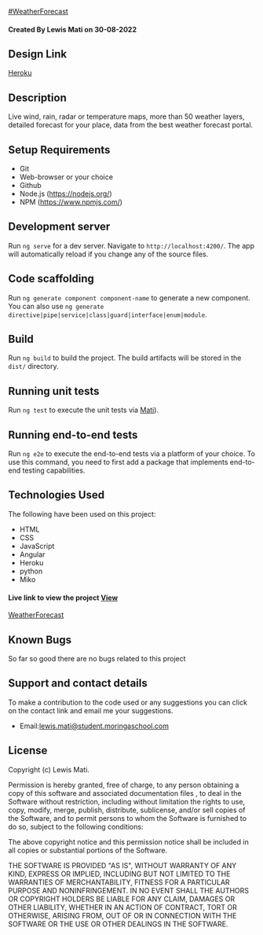 [#WeatherForecast](https://weatherappforcasting.herokuapp.com/)
#### Created By Lewis Mati on 30-08-2022

## Design Link

[Heroku](https://weatherappforcasting.herokuapp.com/)

## Description
Live wind, rain, radar or temperature maps, more than 50 weather layers, detailed forecast for your place, data from the best weather forecast portal.

## Setup Requirements

- Git
- Web-browser or your choice
- Github
- Node.js (https://nodejs.org/)
- NPM (https://www.npmjs.com/)

## Development server

Run `ng serve` for a dev server. Navigate to `http://localhost:4200/`. The app will automatically reload if you change any of the source files.

## Code scaffolding

Run `ng generate component component-name` to generate a new component. You can also use `ng generate directive|pipe|service|class|guard|interface|enum|module`.

## Build

Run `ng build` to build the project. The build artifacts will be stored in the `dist/` directory.

## Running unit tests

Run `ng test` to execute the unit tests via [Mati](https://github.com/MatiMoringa/WeatherForecast/edit/master/README.md)).

## Running end-to-end tests

Run `ng e2e` to execute the end-to-end tests via a platform of your choice. To use this command, you need to first add a package that implements end-to-end testing capabilities.

## Technologies Used

The following have been used on this project:

- HTML
- CSS
- JavaScript 
- Angular
- Heroku
- python 
- Miko 



#### Live link to view the project <a href="https://weatherappforcasting.herokuapp.com/">View 
WeatherForecast</a>

## Known Bugs

So far so good there are no bugs related to this project

## Support and contact details

To make a contribution to the code used or any suggestions you can click on the contact link and email me your suggestions.

- Email:lewis.mati@student.moringaschool.com

## License

Copyright (c) Lewis Mati.

Permission is hereby granted, free of charge, to any person obtaining a copy
of this software and associated documentation files , to deal
in the Software without restriction, including without limitation the rights
to use, copy, modify, merge, publish, distribute, sublicense, and/or sell
copies of the Software, and to permit persons to whom the Software is
furnished to do so, subject to the following conditions:

The above copyright notice and this permission notice shall be included in all
copies or substantial portions of the Software.

THE SOFTWARE IS PROVIDED "AS IS", WITHOUT WARRANTY OF ANY KIND, EXPRESS OR
IMPLIED, INCLUDING BUT NOT LIMITED TO THE WARRANTIES OF MERCHANTABILITY,
FITNESS FOR A PARTICULAR PURPOSE AND NONINFRINGEMENT. IN NO EVENT SHALL THE
AUTHORS OR COPYRIGHT HOLDERS BE LIABLE FOR ANY CLAIM, DAMAGES OR OTHER
LIABILITY, WHETHER IN AN ACTION OF CONTRACT, TORT OR OTHERWISE, ARISING FROM,
OUT OF OR IN CONNECTION WITH THE SOFTWARE OR THE USE OR OTHER DEALINGS IN THE
SOFTWARE.

